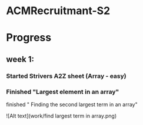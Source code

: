 # ACMRecruitmant-S2
# Progress 
## week 1:
###  Started Strivers A2Z sheet (Array - easy)
### Finished "Largest element in an array"
finished " Finding the second largest term in an array"

![Alt text](work/find largest term in array.png)

